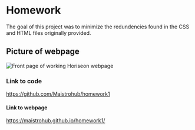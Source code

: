 # Homework
The goal of this project was to minimize the redundencies found in the CSS and HTML files originally provided.
## Picture of webpage
![Front page of working Horiseon webpage](assets/images/horiseonFrontPage.jpg)
###  Link to code
https://github.com/Maistrohub/homework1
#### Link to webpage
https://maistrohub.github.io/homework1/
